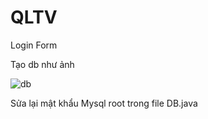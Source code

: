 # QLTV
Login Form

Tạo db như ảnh

 ![db](https://i.imgur.com/55lBjOo.png)

Sửa lại mật khẩu Mysql root trong file DB.java


